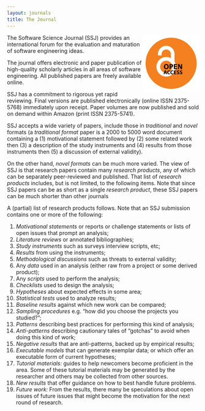 ```yaml
---
layout: journals
title: The Journal
---
```


<img width=150 align=right
src="/img/open_access.jpg"> The Software
Science Journal (SSJ) provides an international
forum for the evaluation and maturation of software
engineering ideas.

The journal offers electronic and paper publication
of high-quality scholarly articles in all areas of
software engineering. All published papers are
freely available online.

SSJ has a commitment to rigorous yet rapid
reviewing. Final versions are published
electronically (online ISSN 2375-5768) immediately upon
receipt. Paper volumes are now published and sold 
on demand within Amazon (print ISSN  2375-5741).

SSJ accepts a wide variety of papers, include those
in _traditional_ and _novel_ formats (a _traditional
format_ paper is a 2000 to 5000 word document
containing a (1) motivational statement followed by
(2) some related work then (3) a description of the
study instruments and (4) results from those
instruments then (5) a discussion of external
validity). 

On the other hand, _novel formats_ can be much more
varied.  The view of SSJ is that research papers
contain many _research products_, any of which can
be separately peer-reviewed and published. That list
of _research products_ includes, but is not limited,
to the following items. Note that since SSJ papers
can be as short as a single _research product_,
these SSJ papers can be much shorter than other
journals

A (partial) list of research products follows. Note
that an SSJ submission contains one or more of the following:

1.  _Motivational statements_ or reports or challenge
    statements or lists of open issues that prompt an
    analysis;
2.  _Literature reviews_ or annotated bibliographies;
3.  _Study instruments_ such as surveys interview
    scripts, etc;
4.  _Results_ from using the instruments;
5.  _Methodological discussions_ such as threats to external validity;
6.  Any _data_ used in an analysis (either raw from a
    project or some derived product);
7.  Any _scripts_ used to perform the analysis;
8.  _Checklists_ used to design the analysis;
9.  _Hypotheses_ about expected effects in some area;
10. _Statistical tests_ used to analyze results;
11. _Baseline results_ against which new work can be
    compared;
12. _Sampling procedures_ e.g. “how did you choose the
    projects you studied?”;
13. _Patterns_ describing best practices for performing
    this kind of analysis;
14. _Anti-patterns_ describing cautionary tales of
    “gotchas” to avoid when doing this kind of work;
15. _Negative results_ that are anti-patterns, backed up
    by empirical results;
16. _Executable models_ that can generate exemplar data;
    or which offer an executable form of current
    hypotheses;
17. _Tutorial materials:_ guides to help newcomers become
    proficient in the area. Some of these tutorial
    materials may be generated by the researcher and
    others may be collected from other sources.
18. _New results_ that offer guidance on how to best
    handle future problems.
19. _Future work:_ From the results, there many be
    speculations about open issues of future issues that
    might become the motivation for the next round of
    research.
